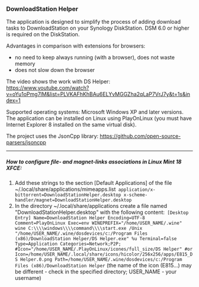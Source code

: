 ### DownloadStation Helper

The application is designed to simplify the process of adding download tasks to DownloadStation on your Synology DiskStation.
DSM 6.0 or higher is required on the DiskStation.

Advantages in comparison with extensions for browsers:
 - no need to keep always running (with a browser), does not waste memory
 - does not slow down the browser

The video shows the work with DS Helper: https://www.youtube.com/watch?v=oYu1oPmg7lM&list=PLVKAFhKhBAu6ELYvMGGZha2qLaP7VrJ7y&t=1s&index=1

Supported operating systems:  Microsoft Windows XP and later versions.
The application can be installed on Linux using PlayOnLinux (you must have Internet Explorer 8 installed on the same virtual disk).

The project uses the JsonCpp library:
https://github.com/open-source-parsers/jsoncpp

-----

##### How to configure file- and magnet-links associations in Linux Mint 18 XFCE:
1. Add these strings to the section [Default Applications] of the file ~/.local/share/applications/mimeapps.list```
application/x-bittorrent=DownloadStationHelper.desktop
x-scheme-handler/magnet=DownloadStationHelper.desktop```
2. In the directory ~/.local/share/applications create a file named "DownloadStationHelper.desktop" with the following content:```
[Desktop Entry]
Name=DownloadStation Helper
Encoding=UTF-8
Comment=PlayOnLinux
Exec=env WINEPREFIX="/home/USER_NAME/.wine" wine C:\\\\windows\\\\command\\\\start.exe /Unix "/home/USER_NAME/.wine/dosdevices/c:/Program Files (x86)/DownloadStation Helper/DS Helper.exe" %u
Terminal=false
Type=Application
Categories=Network;P2P;
#Icon="/home/USER_NAME/.PlayOnLinux/icones/full_size/DS Helper"
#or
Icon=/home/USER_NAME/.local/share/icons/hicolor/256x256/apps/E815_DS Helper.0.png
Path=/home/USER_NAME/.wine/dosdevices/c:/Program Files (x86)/DownloadStation Helper```
(the name of the icon (E815...) may be different - check in the specified directory; USER_NAME - your username)
